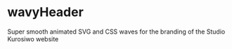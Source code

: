 # wavyHeader

Super smooth animated SVG and CSS waves for the branding of the Studio Kurosiwo website
